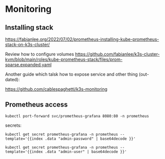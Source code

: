 # Monitoring

## Installing stack

https://fabianlee.org/2022/07/02/prometheus-installing-kube-prometheus-stack-on-k3s-cluster/

Review how to configure volumes
https://github.com/fabianlee/k3s-cluster-kvm/blob/main/roles/kube-prometheus-stack/files/prom-sparse.expanded.yaml

Another guide which talsk how to expose service and other thing (out-dated):

https://github.com/cablespaghetti/k3s-monitoring



## Prometheus access

```
kubectl port-forward svc/prometheus-grafana 8080:80 -n prometheus
```

secrets:

```
kubectl get secret prometheus-grafana -n prometheus --template='{{index .data "admin-password" | base64decode }}'
```

```
kubectl get secret prometheus-grafana -n prometheus --template='{{index .data "admin-user" | base64decode }}'
```
